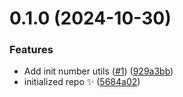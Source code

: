 # 0.1.0 (2024-10-30)

### Features

- Add init number utils ([#1](https://github.com/Dappness/defi-numbers/issues/1)) ([929a3bb](https://github.com/Dappness/defi-numbers/commit/929a3bb414d65ee6e2c190dceda66d61c85c5c61))
- initialized repo ✨ ([5684a02](https://github.com/Dappness/defi-numbers/commit/5684a0226744708df22053db0599c6ad966415ee))
